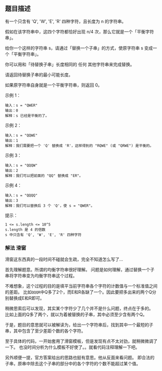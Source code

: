## 题目描述
有一个只含有 'Q', 'W', 'E', 'R' 四种字符，且长度为 n 的字符串。

假如在该字符串中，这四个字符都恰好出现 n/4 次，那么它就是一个「平衡字符串」。

 

给你一个这样的字符串 s，请通过「替换一个子串」的方式，使原字符串 s 变成一个「平衡字符串」。

你可以用和「待替换子串」长度相同的 任何 其他字符串来完成替换。

请返回待替换子串的最小可能长度。

如果原字符串自身就是一个平衡字符串，则返回 0。

示例 1：
```
输入：s = "QWER"
输出：0
解释：s 已经是平衡的了。
```
示例 2：
```
输入：s = "QQWE"
输出：1
解释：我们需要把一个 'Q' 替换成 'R'，这样得到的 "RQWE" (或 "QRWE") 是平衡的。
```
示例 3：
```
输入：s = "QQQW"
输出：2
解释：我们可以把前面的 "QQ" 替换成 "ER"。
```
示例 4：
```
输入：s = "QQQQ"
输出：3
解释：我们可以替换后 3 个 'Q'，使 s = "QWER"。
```

提示：
```
1 <= s.length <= 10^5
s.length 是 4 的倍数
s 中只含有 'Q', 'W', 'E', 'R' 四种字符
```

### 解法 滑窗
滑窗这东西真的一段时间不碰就会生疏，完全不知道怎么写了…

首先理解题意。所谓的均衡字符串很好理解。
问题是如何理解，通过替换一个子串将字符串变为均衡字符串这个过程。

不难想象，这个过程的目的是填平当前字符串各个字符的计数值与一个标准值之间的差距。
比如`QQQR`中Q多了2个，而E和R各缺了一个。因此要把多出来的两个Q分别替换成E和R即可。

稍微思索后可以发现，其实某个字符少了几个并不是什么问题，终点在于多的。
比如上面的Q多了两个，就以为着被替换的子串，其中必须至少含有两个Q。

于是，题目的意思就可以被解读为，给出一个字符串后，找到其中一个最短的子串，其中包含了至少差距个数的各个字符。

至于具体的代码，一开始套用了滑窗模板，但是发现有点不太对劲，就稍微微调了一下。
也没时间分析为什么模板不好使了。。就看代码注释理解一下吧。

另外顺便一提，官方答案给出的思路也挺有意思。他从反面来看问题。
即合法的子串，原串中除去这个子串的部分中的各个字符的个数不能超过某个值。